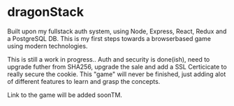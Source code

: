 # dragonStack
Built upon my fullstack auth system, using Node, Express, React, Redux and a PostgreSQL DB.
This is my first steps towards a browserbased game using modern technologies.

This is still a work in progress..
Auth and security is done(ish), need to upgrade futher from SHA256, upgrade the sale and add a SSL Certicicate to really secure the cookie.
This "game" will never be finished, just adding alot of different features to learn and grasp the concepts.

Link to the game will be added soonTM.
